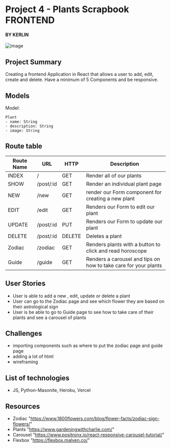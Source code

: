 # Project 4 - Plants Scrapbook FRONTEND
#### BY KERLIN
![image](https://{https://i.imgur.com/8v2uy0y.png})

## Project Summary
Creating a frontend Application in React that allows a user to add, edit, create and delete. Have a minimum of 5 Components and be responsive.

## Models
Model:
```
Plant
- name: String
- description: String
- image: String
```

## Route table

| Route Name | URL | HTTP | Description |
|-----------|------|-------|-------------|
| INDEX | / | GET | Render all of our plants 
| SHOW | /post/:id | GET | Render an individual plant page
| NEW | /new | GET | render our Form component for creating a new plant
| EDIT | /edit | GET | Renders our Form to edit our plant
| UPDATE | /post/:id | PUT | Renders our Form to update our plant
| DELETE | /post/:id | DELETE | Deletes a plant
| Zodiac | /zodiac | GET | Renders plants with a button to click and read horoscope 
| Guide | /guide | GET | Renders a carousel and tips on how to take care for your plants

## User Stories
 - User is able to add a new , edit, update or delete a plant
 - User can go to the Zodiac page and see which flower they are based on their astrological sign
 - User is be able to go to Guide page to see how to take care of their plants and see a carousel of plants 

## Challenges
- importing components such as where to put the zodiac page and guide page 
- adding a lot of html
- wireframing

## List of technologies
- JS, Python-Masonite, Heroku, Vercel

## Resources
- Zodiac "https://www.1800flowers.com/blog/flower-facts/zodiac-sign-flowers/"
- Plants "https://www.gardeningwithcharlie.com/" 
- Carousel "https://www.positronx.io/react-responsive-carousel-tutorial/"
- Flexbox "https://flexbox.malven.co/"